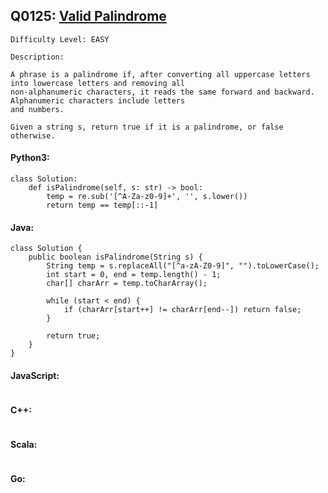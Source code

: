 ## Q0125: [Valid Palindrome](https://leetcode.com/problems/valid-palindrome/)

```
Difficulty Level: EASY
```

```
Description:

A phrase is a palindrome if, after converting all uppercase letters into lowercase letters and removing all
non-alphanumeric characters, it reads the same forward and backward. Alphanumeric characters include letters
and numbers.

Given a string s, return true if it is a palindrome, or false otherwise.
```

#### Python3:

```
class Solution:
    def isPalindrome(self, s: str) -> bool:
        temp = re.sub('[^A-Za-z0-9]+', '', s.lower())
        return temp == temp[::-1]
```

#### Java:

```
class Solution {
    public boolean isPalindrome(String s) {
        String temp = s.replaceAll("[^a-zA-Z0-9]", "").toLowerCase();
        int start = 0, end = temp.length() - 1;
        char[] charArr = temp.toCharArray();
        
        while (start < end) {
            if (charArr[start++] != charArr[end--]) return false;
        }
        
        return true;
    }
}
```

#### JavaScript:

```

```

#### C++:

```

```

#### Scala:

```

```

#### Go:

```

```